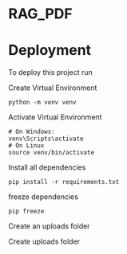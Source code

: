 # RAG_PDF
# Deployment

To deploy this project run

Create Virtual Environment
```
python -m venv venv   
```
Activate Virtual Environment
```
# On Windows:
venv\Scripts\activate
# On Linux
source venv/bin/activate
```
Install all dependencies
```
pip install -r requirements.txt

```
freeze dependencies

```
pip freeze
```

Create an uploads folder 

Create uploads folder 
